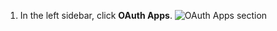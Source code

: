 1. In the left sidebar, click **OAuth Apps**.
   ![OAuth Apps section](/assets/images/help/settings/developer-settings-oauth-apps.png)
